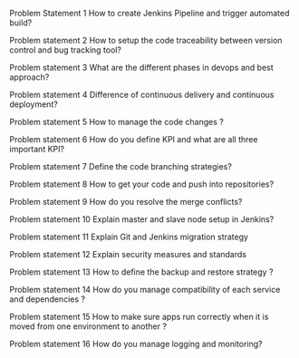 Problem Statement 1 
How to create Jenkins Pipeline and trigger automated build?

Problem statement 2
 How to setup the  code traceability between version control and bug tracking tool?
 
Problem statement 3
What are the different phases in devops and best approach?

Problem statement 4
Difference of continuous delivery and continuous deployment?

Problem statement 5
How to manage the code changes ?

Problem statement 6
How do you define  KPI and what are all three important KPI?

Problem statement 7
Define the code branching strategies?

Problem statement 8
How to get your code and push  into repositories?

Problem statement 9
How do you resolve the merge conflicts?

Problem statement 10
Explain master and slave node setup in Jenkins?

Problem statement 11
Explain Git and Jenkins migration strategy 

Problem statement 12
Explain security measures and standards 

Problem statement 13
How to define the backup and restore strategy ?

Problem statement 14
How do you manage compatibility of each service and dependencies ?

Problem statement 15
How to make sure apps run correctly when it is moved from one environment to another ?

Problem statement 16
How do you manage logging and monitoring?
